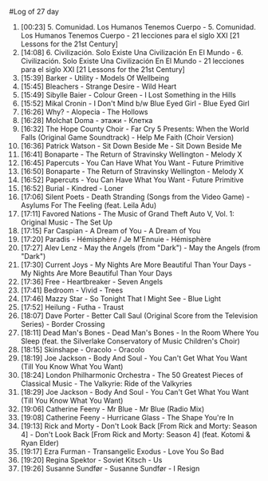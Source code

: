 #Log of 27 day

1. [00:23] 5. Comunidad. Los Humanos Tenemos Cuerpo - 5. Comunidad. Los Humanos Tenemos Cuerpo - 21 lecciones para el siglo XXI [21 Lessons for the 21st Century]
1. [14:08] 6. Civilización. Solo Existe Una Civilización En El Mundo - 6. Civilización. Solo Existe Una Civilización En El Mundo - 21 lecciones para el siglo XXI [21 Lessons for the 21st Century]
1. [15:39] Barker - Utility - Models Of Wellbeing
1. [15:45] Bleachers - Strange Desire - Wild Heart
1. [15:49] Sibylle Baier - Colour Green - I Lost Something in the Hills
1. [15:52] Mikal Cronin - I Don't Mind b/w Blue Eyed Girl - Blue Eyed Girl
1. [16:26] Why? - Alopecia - The Hollows
1. [16:28] Molchat Doma - этажи - Клетка
1. [16:32] The Hope County Choir - Far Cry 5 Presents: When the World Falls (Original Game Soundtrack) - Help Me Faith (Choir Version)
1. [16:36] Patrick Watson - Sit Down Beside Me - Sit Down Beside Me
1. [16:41] Bonaparte - The Return of Stravinsky Wellington - Melody X
1. [16:45] Papercuts - You Can Have What You Want - Future Primitive
1. [16:50] Bonaparte - The Return of Stravinsky Wellington - Melody X
1. [16:52] Papercuts - You Can Have What You Want - Future Primitive
1. [16:52] Burial - Kindred - Loner
1. [17:06] Silent Poets - Death Stranding (Songs from the Video Game) - Asylums For The Feeling (feat. Leila Adu)
1. [17:11] Favored Nations - The Music of Grand Theft Auto V, Vol. 1: Original Music - The Set Up
1. [17:15] Far Caspian - A Dream of You - A Dream of You
1. [17:20] Paradis - Hémisphère / Je M'Ennuie - Hémisphère
1. [17:27] Alev Lenz - May the Angels (from "Dark") - May the Angels (from "Dark")
1. [17:30] Current Joys - My Nights Are More Beautiful Than Your Days - My Nights Are More Beautiful Than Your Days
1. [17:36] Free - Heartbreaker - Seven Angels
1. [17:41] Bedroom - Vivid - Trees
1. [17:46] Mazzy Star - So Tonight That I Might See - Blue Light
1. [17:52] Heilung - Futha - Traust
1. [18:07] Dave Porter - Better Call Saul (Original Score from the Television Series) - Border Crossing
1. [18:11] Dead Man's Bones - Dead Man's Bones - In the Room Where You Sleep (feat. the Silverlake Conservatory of Music Children's Choir)
1. [18:15] Skinshape - Oracolo - Oracolo
1. [18:19] Joe Jackson - Body And Soul - You Can't Get What You Want (Till You Know What You Want)
1. [18:24] London Philharmonic Orchestra - The 50 Greatest Pieces of Classical Music - The Valkyrie: Ride of the Valkyries
1. [18:29] Joe Jackson - Body And Soul - You Can't Get What You Want (Till You Know What You Want)
1. [19:06] Catherine Feeny - Mr Blue - Mr Blue (Radio Mix)
1. [19:08] Catherine Feeny - Hurricane Glass - The Shape You're In
1. [19:13] Rick and Morty - Don't Look Back [From Rick and Morty: Season 4] - Don't Look Back [From Rick and Morty: Season 4] (feat. Kotomi & Ryan Elder)
1. [19:17] Ezra Furman - Transangelic Exodus - Love You So Bad
1. [19:20] Regina Spektor - Soviet Kitsch - Us
1. [19:26] Susanne Sundfør - Susanne Sundfør - I Resign
